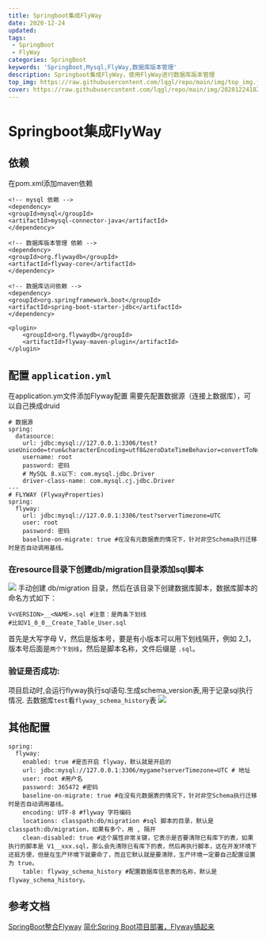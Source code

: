 ```yaml
---
title: Springboot集成FlyWay
date: 2020-12-24
updated:
tags:
 - SpringBoot
 - FlyWay
categories: SpringBoot
keywords: 'SpringBoot,Mysql,FlyWay,数据库版本管理'
description: Springboot集成FlyWay，使用FlyWay进行数据库版本管理
top_img: https://raw.githubusercontent.com/lqgl/repo/main/img/top_img.jpg
cover: https://raw.githubusercontent.com/lqgl/repo/main/img/20201224182958.png
---
```

# Springboot集成FlyWay

## 依赖
在pom.xml添加maven依赖
```
<!-- mysql 依赖 -->
<dependency>
<groupId>mysql</groupId>
<artifactId>mysql-connector-java</artifactId>
</dependency>

<!-- 数据库版本管理 依赖 -->
<dependency>
<groupId>org.flywaydb</groupId>
<artifactId>flyway-core</artifactId>
</dependency>

<!-- 数据库访问依赖 -->
<dependency>
<groupId>org.springframework.boot</groupId>
<artifactId>spring-boot-starter-jdbc</artifactId>
</dependency>
```
```
<plugin>
    <groupId>org.flywaydb</groupId>
    <artifactId>flyway-maven-plugin</artifactId>
</plugin>
```
## 配置 `application.yml`
在application.ym文件添加Flyway配置
需要先配置数据源（连接上数据库），可以自己换成druid

```
# 数据源
spring:
  datasource:
    url: jdbc:mysql://127.0.0.1:3306/test?useUnicode=true&characterEncoding=utf8&zeroDateTimeBehavior=convertToNull&allowMultiQueries=true&serverTimezone=PRC&useSSL=false
    username: root
    password: 密码
    # MySQL 8.x以下: com.mysql.jdbc.Driver
    driver-class-name: com.mysql.cj.jdbc.Driver
---
# FLYWAY (FlywayProperties)
spring:
  flyway:
    url: jdbc:mysql://127.0.0.1:3306/test?serverTimezone=UTC
    user: root
    password: 密码
    baseline-on-migrate: true #在没有元数据表的情况下，针对非空Schema执行迁移时是否自动调用基线。
```
### 在resource目录下创建db/migration目录添加sql脚本
![](https://raw.githubusercontent.com/lqgl/repo/main/img/20201224132145.png)
手动创建 db/migration 目录，然后在该目录下创建数据库脚本，数据库脚本的命名方式如下：

```
V<VERSION>__<NAME>.sql #注意：是两条下划线
#比如V1_0_0__Create_Table_User.sql
```
首先是大写字母 V，然后是版本号，要是有小版本可以用下划线隔开，例如 2_1，版本号后面是`两个下划线`，然后是脚本名称，文件后缀是 `.sql`。
### 验证是否成功:
项目启动时,会运行flyway执行sql语句.生成schema_version表,用于记录sql执行情况.
去数据库`test`看`flyway_schema_history`表
![](https://raw.githubusercontent.com/lqgl/repo/main/img/20201224132524.png)

## 其他配置
```
spring:
  flyway:
    enabled: true #是否开启 flyway，默认就是开启的
    url: jdbc:mysql://127.0.0.1:3306/mygame?serverTimezone=UTC # 地址
    user: root #用户名
    password: 365472 #密码
    baseline-on-migrate: true #在没有元数据表的情况下，针对非空Schema执行迁移时是否自动调用基线。
    encoding: UTF-8 #flyway 字符编码
    locations: classpath:db/migration #sql 脚本的目录，默认是 classpath:db/migration，如果有多个，用 , 隔开
    clean-disabled: true #这个属性非常关键，它表示是否要清除已有库下的表，如果执行的脚本是 V1__xxx.sql，那么会先清除已有库下的表，然后再执行脚本，这在开发环境下还挺方便，但是在生产环境下就要命了，而且它默认就是要清除，生产环境一定要自己配置设置为 true。
    table: flyway_schema_history #配置数据库信息表的名称，默认是 flyway_schema_history。
```

## 参考文档
[SpringBoot整合Flyway](https://blog.csdn.net/qq_41402200/article/details/89247317)
[简化Spring Boot项目部署，Flyway搞起来](https://baijiahao.baidu.com/s?id=1659024978275677262&wfr=spider&for=pc)